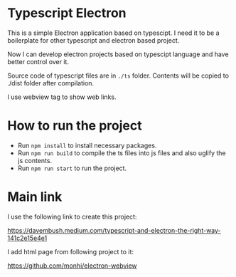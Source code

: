 # Typescript Electron 


This is a simple Electron application based on typescipt.
I need it to be a boilerplate for other typescript and electron based project.

Now I can develop electron projects based on typescipt language and have better control over it.



Source code of typescript files are in `./ts` folder.
Contents will be copied to ./dist folder after compilation.

I use webview tag to show web links.


# How to run the project
* Run `npm install` to install necessary packages.
* Run `npm run build` to compile the ts files into js files and also uglify the js contents.
* Run `npm run start` to run the project.


# Main link
I use the following link to create this project:

https://davembush.medium.com/typescript-and-electron-the-right-way-141c2e15e4e1

I add html page from following project to it: 

https://github.com/monhi/electron-webview

